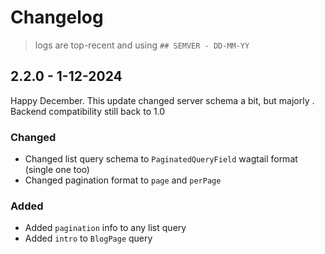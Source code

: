 # Changelog

> logs are top-recent and using `## SEMVER - DD-MM-YY`

## 2.2.0 - 1-12-2024

Happy December. This update changed server schema a bit, but majorly .
Backend compatibility still back to 1.0

### Changed

- Changed list query schema to `PaginatedQueryField` wagtail format (single one too)
- Changed pagination format to `page` and `perPage`

### Added

- Added `pagination` info to any list query
- Added `intro` to `BlogPage` query

